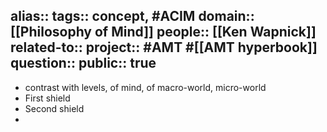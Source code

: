 alias::
tags:: concept, #ACIM 
domain:: [[Philosophy of Mind]] 
people:: [[Ken Wapnick]] 
related-to::
project:: #AMT #[[AMT hyperbook]] 
question::
public:: true
-
- contrast with levels, of mind, of macro-world, micro-world
- First shield
- Second shield
-